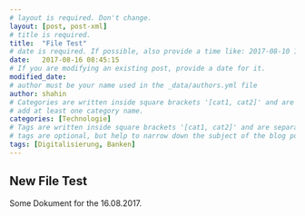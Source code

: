 ```yaml
---
# layout is required. Don't change.
layout: [post, post-xml]
# title is required.
title:  "File Test"
# date is required. If possible, also provide a time like: 2017-08-10 10:25:00.
date:   2017-08-16 08:45:15 
# If you are modifying an existing post, provide a date for it.
modified_date: 
# author must be your name used in the _data/authors.yml file
author: shahin
# Categories are written inside square brackets '[cat1, cat2]' and are separated by comma.
# add at least one category name.
categories: [Technologie]
# Tags are written inside square brackets '[cat1, cat2]' and are separated by comma.
# tags are optional, but help to narrow down the subject of the blog post
tags: [Digitalisierung, Banken]
---
```


## New File Test

Some Dokument for the 16.08.2017.

